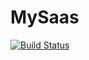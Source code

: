 # MySaas
[![Build Status](https://travis-ci.org/alexbonavila/MySaas.svg?branch=master)](https://travis-ci.org/alexbonavila/MySaas)
